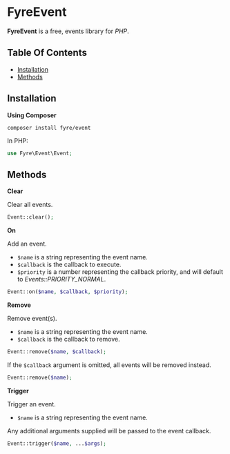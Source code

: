 # FyreEvent

**FyreEvent** is a free, events library for *PHP*.


## Table Of Contents
- [Installation](#installation)
- [Methods](#methods)



## Installation

**Using Composer**

```
composer install fyre/event
```

In PHP:

```php
use Fyre\Event\Event;
```


## Methods

**Clear**

Clear all events.

```php
Event::clear();
```

**On**

Add an event.

- `$name` is a string representing the event name.
- `$callback` is the callback to execute.
- `$priority` is a number representing the callback priority, and will default to *Events::PRIORITY_NORMAL*.

```php
Event::on($name, $callback, $priority);
```

**Remove**

Remove event(s).

- `$name` is a string representing the event name.
- `$callback` is the callback to remove.

```php
Event::remove($name, $callback);
```

If the `$callback` argument is omitted, all events will be removed instead.

```php
Event::remove($name);
```

**Trigger**

Trigger an event.

- `$name` is a string representing the event name.

Any additional arguments supplied will be passed to the event callback.

```php
Event::trigger($name, ...$args);
```